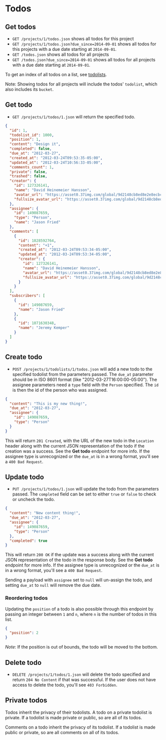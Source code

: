 Todos
=====

Get todos
---------

* `GET /projects/1/todos.json` shows all todos for this project
* `GET /projects/1/todos.json?due_since=2014-09-01` shows all todos for this projects with a due date starting at `2014-09-01`.
* `GET /todos.json` shows all todos for all projects
* `GET /todos.json?due_since=2014-09-01` shows all todos for all projects with a due date starting at `2014-09-01`.

To get an index of all todos on a list, see [todolists](https://github.com/basecamp/bcx-api/blob/master/sections/todolists.md).

Note: Showing todos for all projects will include the todos' `todolist`, which also includes its `bucket`.

Get todo
--------

* `GET /projects/1/todos/1.json` will return the specified todo.

```json
{
  "id": 1,
  "todolist_id": 1000,
  "position": 1,
  "content": "Design it",
  "completed": false,
  "due_at": "2012-03-27",
  "created_at": "2012-03-24T09:53:35-05:00",
  "updated_at": "2012-03-24T10:56:33-05:00",
  "comments_count": 1,
  "private": false,
  "trashed": false,
  "creator": {
    "id": 127326141,
    "name": "David Heinemeier Hansson",
    "avatar_url": "https://asset0.37img.com/global/9d2148cb8ed8e2e8ecbc625dd1cbe7691896c7d9/avatar.96.gif?r=3",
    "fullsize_avatar_url": "https://asset0.37img.com/global/9d2148cb8ed8e2e8ecbc625dd1cbe7691896c7d9/original.gif?r=3"
  },
  "assignee": {
    "id": 149087659,
    "type": "Person",
    "name": "Jason Fried"
  },
  "comments": [
    {
      "id": 1028592764,
      "content": "+1",
      "created_at": "2012-03-24T09:53:34-05:00",
      "updated_at": "2012-03-24T09:53:34-05:00",
      "creator": {
        "id": 127326141,
        "name": "David Heinemeier Hansson",
        "avatar_url": "https://asset0.37img.com/global/9d2148cb8ed8e2e8ecbc625dd1cbe7691896c7d9/avatar.96.gif?r=3",
        "fullsize_avatar_url": "https://asset0.37img.com/global/9d2148cb8ed8e2e8ecbc625dd1cbe7691896c7d9/original.gif?r=3"
      }
    }
  ],
  "subscribers": [
    {
      "id": 149087659,
      "name": "Jason Fried"
    },
    {
      "id": 1071630348,
      "name": "Jeremy Kemper"
    }
  ]
}
```


Create todo
-----------

* `POST /projects/1/todolists/1/todos.json` will add a new todo to the specified todolist from the parameters passed. The `due_at` parameter should be in ISO 8601 format (like "2012-03-27T16:00:00-05:00"). The assignee parameters need a `type` field with the `Person` specified. The `id` is then the id of the person who was assigned.

```json
{
  "content": "This is my new thing!",
  "due_at": "2012-03-27",
  "assignee": {
    "id": 149087659,
    "type": "Person"
  }
}
```

This will return `201 Created`, with the URL of the new todo in the `Location` header along with the current JSON representation of the todo if the creation was a success. See the **Get todo** endpoint for more info. If the assignee type is unrecognized or the `due_at` is in a wrong format, you'll see a `400 Bad Request`.


Update todo
-----------

* `PUT /projects/1/todos/1.json` will update the todo from the parameters passed. The `completed` field can be set to either `true` or `false` to check or uncheck the todo.

```json
{
  "content": "New content thing!",
  "due_at": "2012-03-27",
  "assignee": {
    "id": 149087659,
    "type": "Person"
  },
  "completed": true
}
```

This will return `200 OK` if the update was a success along with the current JSON representation of the todo in the response body. See the **Get todo** endpoint for more info. If the assignee type is unrecognized or the `due_at` is in a wrong format, you'll see a `400 Bad Request`.

Sending a payload with `assignee` set to `null` will un-assign the todo, and setting `due_at` to `null` will remove the due date.

### Reordering todos

Updating the `position` of a todo is also possible through this endpoint by passing an integer between `1` and `n`, where `n` is the number of todos in this list.

```json
{
  "position": 2
}
```

*Note*: If the position is out of bounds, the todo will be moved to the bottom.


Delete todo
----------

* `DELETE /projects/1/todos/1.json` will delete the todo specified and return `204 No Content` if that was successful. If the user does not have access to delete the todo, you'll see `403 Forbidden`.


Private todos
-------------

Todos inherit the privacy of their todolists. A todo on a private todolist is private. If a todolist is made private or public, so are all of its todos.

Comments on a todo inherit the privacy of its todolist. If a todolist is made public or private, so are all comments on all of its todos.
